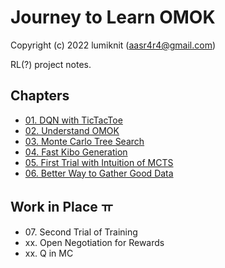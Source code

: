 # Journey to Learn OMOK

Copyright (c) 2022 lumiknit (aasr4r4@gmail.com)

RL(?) project notes.

## Chapters

- [01. DQN with TicTacToe](01_dqn_with_tictactoe.ipynb)
- [02. Understand OMOK](02_understand_omok.ipynb)
- [03. Monte Carlo Tree Search](03_monte_carlo_tree_search.ipynb)
- [04. Fast Kibo Generation](04_fast_kibo_generation.ipynb)
- [05. First Trial with Intuition of MCTS](05_first_trial_with_intuition_of_mcts.ipynb)
- [06. Better Way to Gather Good Data](06_better_way_to_gather_good_data.ipynb)

## Work in Place ㅠ

- 07\. Second Trial of Training
- xx\. Open Negotiation for Rewards
- xx\. Q in MC
